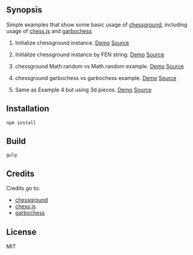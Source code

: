 ## Synopsis

Simple examples that show some basic usage of [chessground](https://github.com/ornicar/chessground),
including usage of [chess.js](https://github.com/jhlywa/chess.js) and [garbochess](https://github.com/glinscott/Garbochess-JS)

1. Initialize chessground instance.
[Demo](https://oddskill.github.io/chessground-examples/example1/index.html)
[Source](/example1)

1. Initialize chessground instance by FEN string.
[Demo](https://oddskill.github.io/chessground-examples/example2/index.html)
[Source](/example2)

1. chessground Math.random vs Math.random example.
[Demo](https://oddskill.github.io/chessground-examples/example3/index.html)
[Source](/example3)

1. chessground garbochess vs garbochess example.
[Demo](https://oddskill.github.io/chessground-examples/example4/index.html)
[Source](/example4)

1. Same as Example 4 but using 3d pieces.
[Demo](https://oddskill.github.io/chessground-examples/example5/index.html)
[Source](/example5)

## Installation

```
npm install
```

## Build

```
gulp
```

## Credits

Credits go to:

- [chessground](https://github.com/ornicar/chessground)
- [chess.js](https://github.com/jhlywa/chess.js)
- [garbochess](https://github.com/glinscott/Garbochess-JS)

## License

MIT

